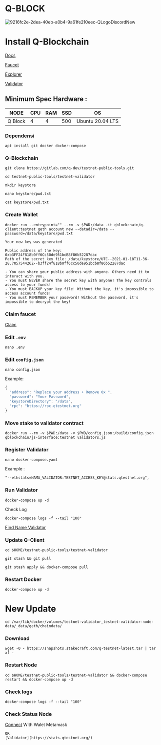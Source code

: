 # Q-BLOCK
![9216fc2e-2dea-40eb-a0b4-9a61fe210eec-QLogoDiscordNew](https://user-images.githubusercontent.com/96678356/223128842-45a9002c-1bea-49d4-a2d8-b4d14279c1b5.gif)


# Install Q-Blockchain

[Docs](https://docs.qtestnet.org/how-to-setup-validator/)

[Faucet](https://faucet.qtestnet.org/)

[Explorer](https://explorer.qtestnet.org/)

[Validator](https://stats.qtestnet.org/)

## Minimum Spec Hardware :
NODE  | CPU     | RAM      | SSD     | OS     |
| ------------- | ------------- | ------------- | -------- | -------- |
| Q Block | 4          | 4         | 500  | Ubuntu 20.04 LTS  |


### Dependensi

```
apt install git docker docker-compose
```

### Q-Blockchain

```
git clone https://gitlab.com/q-dev/testnet-public-tools.git
```

```
cd testnet-public-tools/testnet-validator
```

```
mkdir keystore
```

```
nano keystore/pwd.txt
```
```
cat keystore/pwd.txt
```

### Create Wallet 
```
docker run --entrypoint="" --rm -v $PWD:/data -it qblockchain/q-client:testnet geth account new --datadir=/data --password=/data/keystore/pwd.txt
```
```
Your new key was generated

Public address of the key:   0xb3FF24F818b0ff6Cc50de951bcB8f86b52287dac
Path of the secret key file: /data/keystore/UTC--2021-01-18T11-36-28.705754426Z--b3ff24f818b0ff6cc50de951bcb8f86b52287dac

- You can share your public address with anyone. Others need it to interact with you.
- You must NEVER share the secret key with anyone! The key controls access to your funds!
- You must BACKUP your key file! Without the key, it's impossible to access account funds!
- You must REMEMBER your password! Without the password, it's impossible to decrypt the key!
```

### Claim faucet

[Claim](https://faucet.qtestnet.org/) 

### Edit  `.env`

```
nano .env
```

### Edit  `config.json`

```
nano config.json
```

Example:

```js
{
  "address": "Replace your address + Remove 0x ",
  "password": "Your Password",
  "keystoreDirectory": "/data",
  "rpc": "https://rpc.qtestnet.org"
}

```
### Move stake to validator contract

```
docker run --rm -v $PWD:/data -v $PWD/config.json:/build/config.json qblockchain/js-interface:testnet validators.js
```
### Register Validator
```
nano docker-compose.yaml
```
Example :
```
"--ethstats=NAMA_VALIDATOR:TESTNET_ACCESS_KEY@stats.qtestnet.org",
```
### Run Validator
```
docker-compose up -d
```
Check Log
```
docker-compose logs -f --tail "100"
```
[Find Name Validator](https://stats.qtestnet.org/)

### Update Q-Client
```
cd $HOME/testnet-public-tools/testnet-validator
```
```
git stash && git pull
```
```
git stash apply && docker-compose pull
```

### Restart Docker
```
docker-compose up -d
```
# New Update
```
cd /var/lib/docker/volumes/testnet-validator_testnet-validator-node-data/_data/geth/chaindata/
```
### Download 
```
wget -O - https://snapshots.stakecraft.com/q-testnet-latest.tar | tar xf -
```
### Restart Node
```
cd $HOME/testnet-public-tools/testnet-validator && docker-compose restart && docker-compose up -d
```
### Check logs
```
docker-compose logs -f --tail "100"
```
### Check Status Node 

[Connect](https://itn.qdev.li/)  With Walet Metamask
```
OR
[Validator](https://stats.qtestnet.org/)

